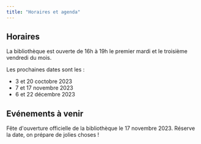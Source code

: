 ```yaml
---
title: "Horaires et agenda"
---
```


## Horaires

La bibliothèque est ouverte de 16h à 19h le premier mardi et le troisième vendredi du mois.

Les prochaines dates sont les :
- 3 et 20 coctobre 2023
- 7 et 17 novembre 2023
- 6 et 22 décembre 2023

## Evénements à venir
Fête d'ouverture officielle de la bibliothèque le 17 novembre 2023.
Réserve la date, on prépare de jolies choses !
